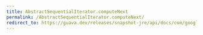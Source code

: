 ```yaml
---
title: AbstractSequentialIterator.computeNext
permalink: /AbstractSequentialIterator.computeNext/
redirect_to: https://guava.dev/releases/snapshot-jre/api/docs/com/google/common/collect/AbstractSequentialIterator.html#computeNext-T-
---
```

